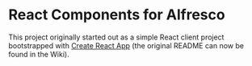 # React Components for Alfresco

This project originally started out as a simple React client project bootstrapped with [Create React App](https://github.com/facebookincubator/create-react-app) (the original README can now be found in the Wiki).

